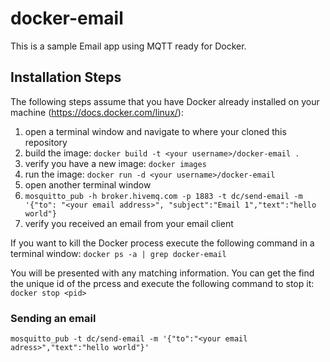 # docker-email
This is a sample Email app using MQTT ready for Docker.

## Installation Steps
The following steps assume that you have Docker already installed on your machine (https://docs.docker.com/linux/):

1. open a terminal window and navigate to where your cloned this repository
2. build the image: `docker build -t <your username>/docker-email .`
3. verify you have a new image: `docker images`
4. run the image: `docker run -d <your username>/docker-email`
5. open another terminal window
6. `mosquitto_pub -h broker.hivemq.com -p 1883 -t dc/send-email -m '{"to": "<your email address>", "subject":"Email 1","text":"hello world"}`
7. verify you received an email from your email client

If you want to kill the Docker process execute the following command in a terminal window:
`docker ps -a | grep docker-email`

You will be presented with any matching information. You can get the find the unique id of the prcess and execute the following command to stop it:
`docker stop <pid>`

### Sending an email
```
mosquitto_pub -t dc/send-email -m '{"to":"<your email adress>","text":"hello world"}'
```
